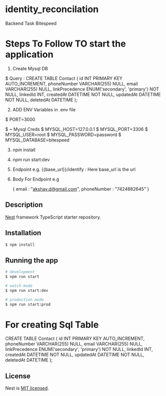 # identity_reconcilation
Backend Task Bitespeed

# Steps To Follow TO start the application

1. Create Mysql DB

  $ Query : 
  CREATE TABLE Contact (
    id INT PRIMARY KEY AUTO_INCREMENT,
    phoneNumber VARCHAR(255) NULL,
    email VARCHAR(255) NULL,
    linkPrecedence ENUM('secondary', 'primary') NOT NULL,
    linkedId INT,
    createdAt DATETIME NOT NULL,
    updatedAt DATETIME NOT NULL,
    deletedAt DATETIME
  );

2. ADD ENV Variables in .env file

  $ PORT=3000

  $ ~ Mysql Creds
  $ MYSQL_HOST=127.0.0.1
  $ MYSQL_PORT=3306
  $ MYSQL_USER=root
  $ MYSQL_PASSWORD=password
  $ MYSQL_DATABASE=bitespeed

3. npm install   <!-- For installing dependencies -->

4. npm run start:dev   <!-- For npm in watch mode -->

5. Endpoint   e.g. {{base_url}}/identify : Here base_url is the url

6. Body For Endpoint e.g 

    {
      email : "akshay.d@gmail.com",
      phoneNumber : "7424882645"
    }

## Description

[Nest](https://github.com/nestjs/nest) framework TypeScript starter repository.

## Installation

```bash
$ npm install
```

## Running the app

```bash
# development
$ npm run start

# watch mode
$ npm run start:dev

# production mode
$ npm run start:prod
```

# For creating Sql Table

CREATE TABLE Contact (
  id INT PRIMARY KEY AUTO_INCREMENT,
  phoneNumber VARCHAR(255) NULL,
  email VARCHAR(255) NULL,
  linkPrecedence ENUM('secondary', 'primary') NOT NULL,
  linkedId INT,
  createdAt DATETIME NOT NULL,
  updatedAt DATETIME NOT NULL,
  deletedAt DATETIME
);


## License

Nest is [MIT licensed](LICENSE).
